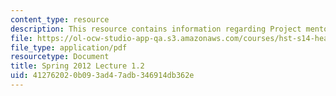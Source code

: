 ```yaml
---
content_type: resource
description: This resource contains information regarding Project mentor presentations.
file: https://ol-ocw-studio-app-qa.s3.amazonaws.com/courses/hst-s14-health-information-systems-to-improve-quality-of-care-in-resource-poor-settings-spring-2012/412762020b093ad47adb346914db362e_MITHST_S14S12_lec04b_1201.pdf
file_type: application/pdf
resourcetype: Document
title: Spring 2012 Lecture 1.2
uid: 41276202-0b09-3ad4-7adb-346914db362e
---
```

